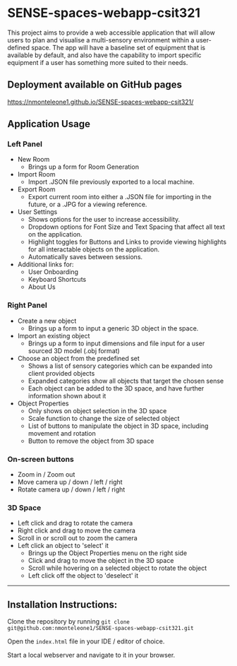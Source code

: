 # SENSE-spaces-webapp-csit321
This project aims to provide a web accessible application that will allow users to plan and visualise a multi-sensory environment within a user-defined space. The app will have a baseline set of equipment that is available by default, and also have the capability to import specific equipment if a user has something more suited to their needs. 

## Deployment available on GitHub pages
https://nmonteleone1.github.io/SENSE-spaces-webapp-csit321/

## Application Usage
### Left Panel
- New Room
  - Brings up a form for Room Generation
- Import Room
  - Import .JSON file previously exported to a local machine.
- Export Room
  - Export current room into either a .JSON file for importing in the future, or a .JPG for a viewing reference.
- User Settings
  - Shows options for the user to increase accessibility.
  - Dropdown options for Font Size and Text Spacing that affect all text on the application.
  - Highlight toggles for Buttons and Links to provide viewing highlights for all interactable objects on the application.
  - Automatically saves between sessions.
- Additional links for:
  - User Onboarding
  - Keyboard Shortcuts
  - About Us

### Right Panel
- Create a new object
  - Brings up a form to input a generic 3D object in the space.
- Import an existing object
  - Brings up a form to input dimensions and file input for a user sourced 3D model (.obj format)
- Choose an object from the predefined set
  - Shows a list of sensory categories which can be expanded into client provided objects
  - Expanded categories show all objects that target the chosen sense
  - Each object can be added to the 3D space, and have further information shown about it
- Object Properties
  - Only shows on object selection in the 3D space
  - Scale function to change the size of selected object
  - List of buttons to manipulate the object in 3D space, including movement and rotation
  - Button to remove the object from 3D space

### On-screen buttons
- Zoom in / Zoom out
- Move camera up / down / left / right
- Rotate camera up / down / left / right

### 3D Space
- Left click and drag to rotate the camera
- Right click and drag to move the camera
- Scroll in or scroll out to zoom the camera
- Left click an object to 'select' it
  - Brings up the Object Properties menu on the right side
  - Click and drag to move the object in the 3D space
  - Scroll while hovering on a selected object to rotate the object
  - Left click off the object to 'deselect' it

---

## Installation Instructions:
Clone the repository by running `git clone git@github.com:nmonteleone1/SENSE-spaces-webapp-csit321.git`

Open the `index.html` file in your IDE / editor of choice.

Start a local webserver and navigate to it in your browser.
